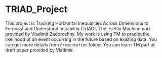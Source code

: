 # TRIAD_Project

This project is Tracking Horizontal Inequalities Across Dimensions to Forecast and Understand Instability (TrIAD). The Tsetlin Machine part provided by Vladimir Zadorozhny. My work is using TM to predict the likelihood of an event occurring in the future based on existing data. You can get more details from `Presentation` folder. You can learn TM part at draft paper provided by Vladimir. 
